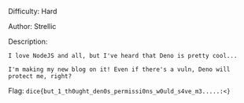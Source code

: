 Difficulty: Hard

Author: Strellic

Description:
```
I love NodeJS and all, but I've heard that Deno is pretty cool...

I'm making my new blog on it! Even if there's a vuln, Deno will protect me, right?
```

Flag: `dice{but_1_th0ught_den0s_permissi0ns_w0uld_s4ve_m3.....:<}`
